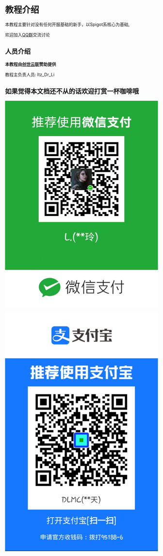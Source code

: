 # 教程介绍

本教程主要针对没有任何开服基础的新手，以Spigot系核心为基础,

欢迎加入[QQ群](https://jq.qq.com/?_wv=1027&k=5v31lJZY)交流讨论

## 人员介绍

**本教程由[创世云联](https://www.mcicp.cn/)赞助提供**

教程主负责人员: Itz_Dr_Li


## 如果觉得本文档还不从的话欢迎打赏一杯咖啡哦

![wx.jpg](qrcode/wx.jpg)

![zfb.jpg](qrcode/zfb.jpg)